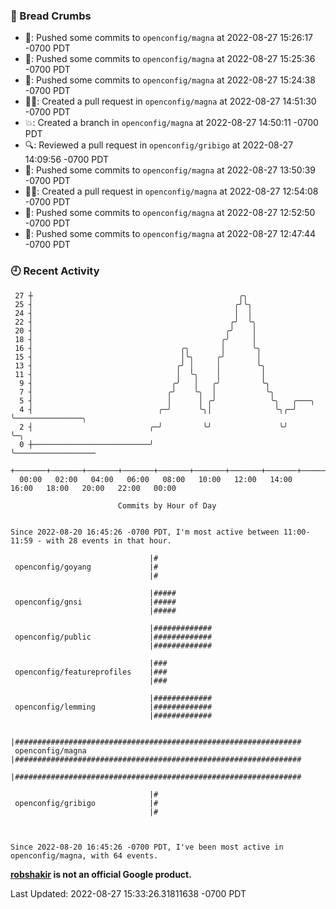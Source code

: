 ### 🍞 Bread Crumbs

 * 🚢: Pushed some commits to `openconfig/magna` at 2022-08-27 15:26:17 -0700 PDT
 * 🚢: Pushed some commits to `openconfig/magna` at 2022-08-27 15:25:36 -0700 PDT
 * 🚢: Pushed some commits to `openconfig/magna` at 2022-08-27 15:24:38 -0700 PDT
 * ✍🏼: Created a pull request in `openconfig/magna` at 2022-08-27 14:51:30 -0700 PDT
 * 💥: Created a branch in `openconfig/magna` at 2022-08-27 14:50:11 -0700 PDT
 * 🔍: Reviewed a pull request in  `openconfig/gribigo` at 2022-08-27 14:09:56 -0700 PDT
 * 🚢: Pushed some commits to `openconfig/magna` at 2022-08-27 13:50:39 -0700 PDT
 * ✍🏼: Created a pull request in `openconfig/magna` at 2022-08-27 12:54:08 -0700 PDT
 * 🚢: Pushed some commits to `openconfig/magna` at 2022-08-27 12:52:50 -0700 PDT
 * 🚢: Pushed some commits to `openconfig/magna` at 2022-08-27 12:47:44 -0700 PDT

### 🕘 Recent Activity
```
 27 ┼                                              ╭╮
 25 ┤                                             ╭╯╰╮
 24 ┤                                             │  │
 22 ┤                                            ╭╯  ╰╮
 20 ┤                                           ╭╯    │
 18 ┤                                          ╭╯     │
 16 ┤                                 ╭╮       │      ╰╮
 15 ┤                                 │╰╮     ╭╯       │
 13 ┤                                ╭╯ │     │        ╰╮
 11 ┤                                │  ╰╮    │         │
  9 ┤                               ╭╯   │   ╭╯         ╰╮
  7 ┤                              ╭╯    ╰╮  │           ╰╮
  5 ┤                              │      │ ╭╯            ╰╮   ╭───╮
  4 ┤                            ╭─╯      ╰╮│              ╰╮╭─╯   ╰───────────────╮
  2 ┤                          ╭─╯         ╰╯               ╰╯                     ╰─╮
  0 ┼──────────────────────────╯                                                     ╰──────────────────
    +───────+───────+───────+───────+───────+───────+───────+───────+───────+───────+───────+───────+────
  00:00   02:00   04:00   06:00   08:00   10:00   12:00   14:00   16:00   18:00   20:00   22:00   00:00   

						Commits by Hour of Day


Since 2022-08-20 16:45:26 -0700 PDT, I'm most active between 11:00-11:59 - with 28 events in that hour.

```



```
                               |#
 openconfig/goyang             |#
                               |#

                               |#####
 openconfig/gnsi               |#####
                               |#####

                               |#############
 openconfig/public             |#############
                               |#############

                               |###
 openconfig/featureprofiles    |###
                               |###

                               |#############
 openconfig/lemming            |#############
                               |#############

                               |################################################################
 openconfig/magna              |################################################################
                               |################################################################

                               |#
 openconfig/gribigo            |#
                               |#



Since 2022-08-20 16:45:26 -0700 PDT, I've been most active in openconfig/magna, with 64 events.

```
**[robshakir](mailto:robjs@google.com) is not an official Google product.**  


Last Updated: 2022-08-27 15:33:26.31811638 -0700 PDT
